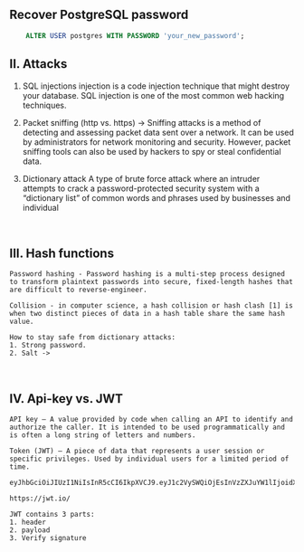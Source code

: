 ## Recover PostgreSQL password
```sql
    ALTER USER postgres WITH PASSWORD 'your_new_password';
```


## II. Attacks

1. SQL injections 
   injection is a code injection technique that might destroy your database. SQL injection is one of the most common web hacking techniques.

2. Packet sniffing (http vs. https) -> Sniffing attacks
    is a method of detecting and assessing packet data sent over a network. It can be used by administrators for network monitoring and security. However, packet sniffing tools can also be used by hackers to spy or steal confidential data.

3. Dictionary attack
    A type of brute force attack where an intruder attempts to crack a password-protected security system with a “dictionary list” of common words and phrases used by businesses and individual

<br>

## III. Hash functions

    Password hashing - Password hashing is a multi-step process designed to transform plaintext passwords into secure, fixed-length hashes that are difficult to reverse-engineer.

    Collision - in computer science, a hash collision or hash clash [1] is when two distinct pieces of data in a hash table share the same hash value.

    How to stay safe from dictionary attacks:
    1. Strong password.
    2. Salt ->

<br>

## IV. Api-key vs. JWT

    API key – A value provided by code when calling an API to identify and authorize the caller. It is intended to be used programmatically and is often a long string of letters and numbers.

    Token (JWT) – A piece of data that represents a user session or specific privileges. Used by individual users for a limited period of time.

    eyJhbGciOiJIUzI1NiIsInR5cCI6IkpXVCJ9.eyJ1c2VySWQiOjEsInVzZXJuYW1lIjoidXNlcl8wMDEiLCJpYXQiOjE3NDAwNDM3NDgsImV4cCI6MTc0MDA0NzM0OH0.ZGx5Ku9onI2ENtakKMw5jezeu3oR4hEJ9_GUqhe2Xyg

    https://jwt.io/

    JWT contains 3 parts:
    1. header
    2. payload
    3. Verify signature
   

   

